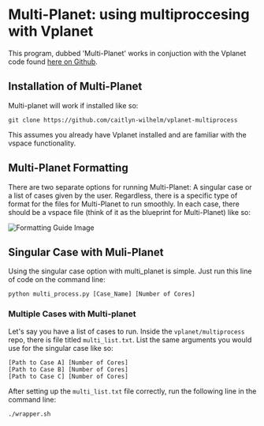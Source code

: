 # Multi-Planet: using multiproccesing with Vplanet

This program, dubbed 'Multi-Planet' works in conjuction with the Vplanet code found [here on Github](https://github.com/VirtualPlanetaryLaboratory/vplanet).

## Installation of Multi-Planet

Multi-planet will work if installed like so:

```
git clone https://github.com/caitlyn-wilhelm/vplanet-multiprocess
```

This assumes you already have Vplanet installed and are familiar with the vspace functionality.

## Multi-Planet Formatting

There are two separate options for running Multi-Planet: A singular case or a list of cases given by the user. Regardless, there is a specific type of format for the files for Multi-Planet to run smoothly. In each case, there should be a vspace file (think of it as the blueprint for Multi-Planet) like so:

![Formatting Guide Image](https://github.com/caitlyn-wilhelm/vplanet-multiprocess/blob/master/docs/format-guide.png?raw=true)

## Singular Case with Muli-Planet

Using the singular case option with multi_planet is simple. Just run this line of code on the command line:

```
python multi_process.py [Case_Name] [Number of Cores]
```

### Multiple Cases with Multi-planet

Let's say you have a list of cases to run. Inside the `vplanet/multiprocess` repo, there is file titled `multi_list.txt`. List the same arguments you would use for the singular case like so:
```
[Path to Case A] [Number of Cores]
[Path to Case B] [Number of Cores]
[Path to Case C] [Number of Cores]
```

After setting up the `multi_list.txt` file correctly, run the following line in the command line:

```
./wrapper.sh
```
